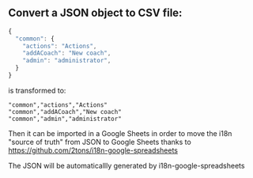 ## Convert a JSON object to CSV file:

```js
{
  "common": {
    "actions": "Actions",
    "addACoach": "New coach",
    "admin": "administrator",
  }
}
```

is transformed to:

```
"common","actions","Actions"
"common","addACoach","New coach"
"common","admin","administrator"
```

Then it can be imported in a Google Sheets in order to move the i18n "source of truth" from JSON to Google Sheets thanks to https://github.com/2tons/i18n-google-spreadsheets

The JSON will be automaticallly generated by i18n-google-spreadsheets
